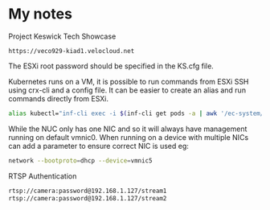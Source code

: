 # My notes

Project Keswick Tech Showcase

```url
https://veco929-kiad1.velocloud.net
```

The ESXi root password should be specified in the KS.cfg file.

Kubernetes runs on a VM,  it is possible to run commands from ESXi SSH using crx-cli and a config file.  It can be easier to create an alias and run commands directly from ESXi.

```bash
alias kubectl="inf-cli exec -i $(inf-cli get pods -a | awk '/ec-system/{print $2}') kube-apiserver -n kube-system -- kubectl --kubeconfig /etc/kubernetes/admin.conf"
```

While the NUC only has one NIC and so it will always have management running on default vmnic0.  When running on a device with multiple NICs can add a parameter to ensure correct NIC is used eg:

```bash
network --bootproto=dhcp --device=vmnic5
```

RTSP Authentication

```bash
rtsp://camera:password@192.168.1.127/stream1
rtsp://camera:password@192.168.1.127/stream2
```

